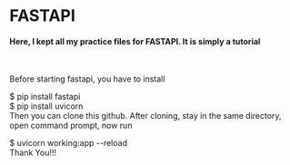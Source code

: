 # FASTAPI

<h4>Here, I kept all my practice files for FASTAPI. It is simply a tutorial</h4><br>

Before starting fastapi, you have to install<br>

$ pip install fastapi
<br>
$ pip install uvicorn 
<br>
Then you can clone this github. After cloning, stay in the same directory, open command prompt, now run<br>

$ uvicorn working:app --reload
<br>
Thank You!!!